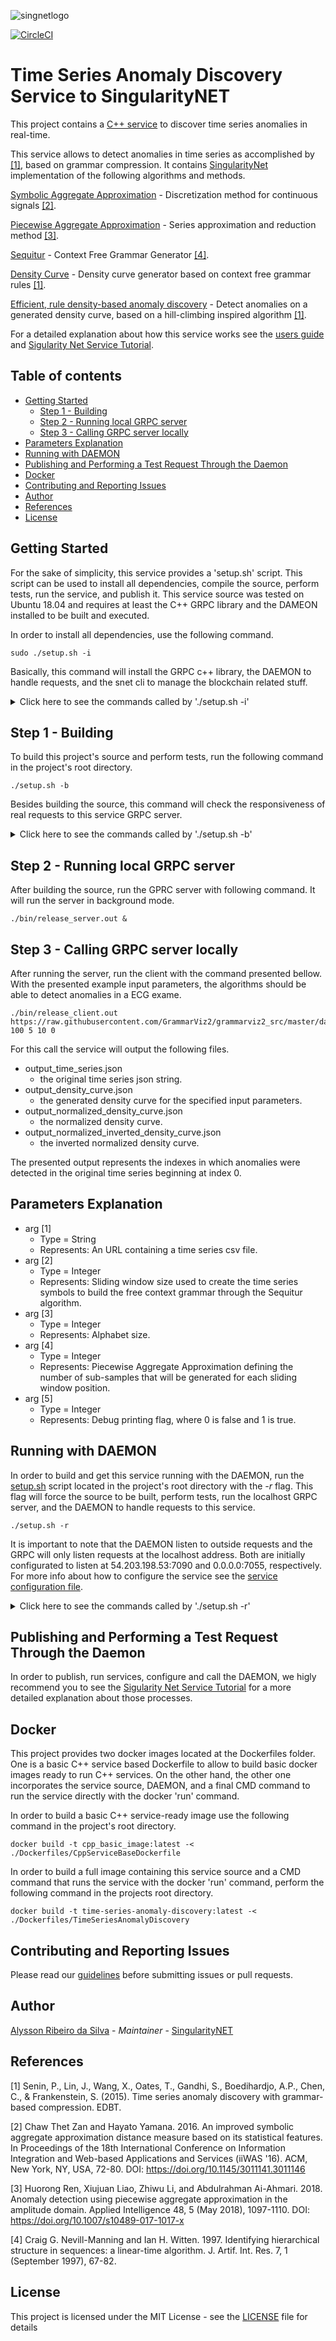 ![singnetlogo](docs/assets/singnet-logo.jpg 'SingularityNET')

[author-home]: http://alysson.thegeneralsolution.com
[singularitynet-home]: https://www.singularitynet.io
[contribution-guidelines]: https://github.com/singnet/wiki/blob/master/guidelines/CONTRIBUTING.md
[cpp-tutorial]: https://github.com/singnet/wiki/tree/master/tutorials/howToWriteCPPService
[setup-script]: https://github.com/singnet/time-series-anomaly-discovery/blob/master/setup.sh
[service_confi_file]: https://github.com/singnet/time-series-anomaly-discovery/blob/master/service_conf
[users_guide]: ./docs/usersguide.md

[singnet_service_tutorial]:https://dev.singularitynet.io/tutorials/publish/

[![CircleCI](https://circleci.com/gh/singnet/time-series-anomaly-discovery.svg?style=svg)](https://circleci.com/gh/singnet/time-series-anomaly-discovery)

# Time Series Anomaly Discovery Service to SingularityNET

This project contains a [C++ service][cpp-tutorial] to discover time series anomalies in real-time.

This service allows to detect anomalies in time series as accomplished by [[1]](#anomalies_detection_general), based on grammar compression. It contains [SingularityNet][singularitynet-home] implementation of the following algorithms and methods.

[Symbolic Aggregate Approximation](#sax) - Discretization method for continuous signals [[2]](#sax).

[Piecewise Aggregate Approximation](#paa) - Series approximation and reduction method [[3]](#paa).

[Sequitur](#sequitur) - Context Free Grammar Generator [[4]](#sequitur).

[Density Curve](#anomalies_detection_general) - Density curve generator based on context free grammar rules [[1]](#anomalies_detection_general).

[Efficient, rule density-based anomaly discovery](#anomalies_detection_general) - Detect anomalies on a generated density curve, based on a hill-climbing inspired algorithm [[1]](#anomalies_detection_general).

For a detailed explanation about how this service works see the [users guide][users_guide] and [Sigularity Net Service Tutorial][singnet_service_tutorial].

## Table of contents

<!--ts-->
   * [Getting Started](#getting-started)
      * [Step 1 - Building](#step-1-building)
      * [Step 2 - Running local GRPC server](#step-2-running-local-grpc-server)
      * [Step 3 - Calling GRPC server locally](#step-3-Calling-grpc-server-locally)
   * [Parameters Explanation](#parameters-explanation)
   * [Running with DAEMON](#running-with-daemon)
   * [Publishing and Performing a Test Request Through the Daemon](#publishing-and-performing-a-test-request-through-the-daemon)
   * [Docker](#docker)
   * [Contributing and Reporting Issues](#contributing-and-reporting-issues)
   * [Author](#author)
   * [References](#references)
   * [License](#license)
<!--te-->

## Getting Started

For the sake of simplicity, this service provides a 'setup.sh' script. This script can be used to install all dependencies, compile the source, perform tests, run the service, and publish it. This service source was tested on Ubuntu 18.04 and requires at least the C++ GRPC library and the DAMEON installed to be built and executed. 

In order to install all dependencies, use the following command.

```
sudo ./setup.sh -i
```

Basically, this command will install the GRPC c++ library, the DAEMON to handle requests, and the snet cli to manage the blockchain related stuff.

<details><summary>Click here to see the commands called by './setup.sh -i'</summary><p>
    
```
    apt-get update;\
    apt-get install -y libcurl4-gnutls-dev cxxtest nlohmann-json-dev build-essential autoconf libtool pkg-config \
                       libgflags-dev libgtest-dev clang libc++-dev git curl nano \
                       wget libudev-dev libusb-1.0-0-dev nodejs npm python3 python3-pip libboost-all-dev;\

    # try upgrade pip
    pip install --upgrade pip; \

    # install GRPC
    cd /;\
    git clone -b $(curl -L https://grpc.io/release) https://github.com/grpc/grpc; \
    cd grpc; \
    git submodule update --init; \
    make; \
    make install; \
    cd third_party/protobuf; \
    make install; \
    cd /;\

    # install daemon
    mkdir snet-daemon; \
    cd snet-daemon; \
    wget -q https://github.com/singnet/snet-daemon/releases/download/v0.1.6/snet-daemon-v0.1.6-linux-amd64.tar.gz; \
    tar -xvf snet-daemon-v0.1.6-linux-amd64.tar.gz; \
    mv ./snet-daemon-v0.1.6-linux-amd64/snetd /usr/bin/snetd; \
    cd ..; \
    rm -rf snet-daemon; \

    # install cli
    cd /opt; \
    git clone https://github.com/singnet/snet-cli; \
    cd snet-cli; \
    ./scripts/blockchain install; \
    pip3 install -e .; \
```
</p></details>

## Step 1 - Building

To build this project's source and perform tests, run the following command in the project's root directory.


```
./setup.sh -b
```

Besides building the source, this command will check the responsiveness of real requests to this service GRPC server.

<details><summary>Click here to see the commands called by './setup.sh -b'</summary><p>
    
```
    # build source
    make clean; make

    echo "Running unit tests..."
    ./bin/release_cxxUnitTestsRunner.out

    echo "Running integration tests..."
    ./bin/release_integrationTests.out
```
</p></details>

## Step 2 - Running local GRPC server

After building the source, run the GPRC server with following command. It will run the server in background mode. 

```
./bin/release_server.out &
```

## Step 3 - Calling GRPC server locally

After running the server, run the client with the command presented bellow. With the presented example input parameters, the algorithms should be able to detect anomalies in a ECG exame.

```
./bin/release_client.out https://raw.githubusercontent.com/GrammarViz2/grammarviz2_src/master/data/ecg0606_1.csv 100 5 10 0
```

For this call the service will output the following files.

* output_time_series.json
   * the original time series json string.
* output_density_curve.json
   * the generated density curve for the specified input parameters.
* output_normalized_density_curve.json
   * the normalized density curve.
* output_normalized_inverted_density_curve.json
   * the inverted normalized density curve.

The presented output represents the indexes in which anomalies were detected in the original time series beginning at index 0.

## Parameters Explanation

* arg [1]
   * Type = String
   * Represents: An URL containing a time series csv file.
* arg [2]
   * Type = Integer
   * Represents: Sliding window size used to create the time series symbols to build the free context grammar through the Sequitur algorithm.
* arg [3]
   * Type = Integer
   * Represents: Alphabet size.
* arg [4]
   * Type = Integer
   * Represents: Piecewise Aggregate Approximation defining the number of sub-samples that will be generated for each sliding window position.
* arg [5]
   * Type = Integer
   * Represents: Debug printing flag, where 0 is false and 1 is true.

## Running with DAEMON

In order to build and get this service running with the DAEMON, run the [setup.sh][setup-script] script located in the project's root directory with the *-r* flag. This flag will force the source to be built, perform tests, run the localhost GRPC server, and the DAEMON to handle requests to this service.


```
./setup.sh -r
```

It is important to note that the DAEMON listen to outside requests and the GRPC will only listen requests at the localhost address. Both are initially configurated to listen at 54.203.198.53:7090 and 0.0.0.0:7055, respectively. For more info about how to configure the service see the [service configuration file][service_confi_file].

<details><summary>Click here to see the commands called by './setup.sh -r'</summary><p>
    
```
    # run daemon for kovan
    snetd --config ./snetd_configs/snetd.kovan.json & 

    # run daemon for the ropsten
    snetd --config ./snetd_configs/snetd.ropsten.json & 
    
    # run server
    ./bin/release_server.out
```
</p></details>

## Publishing and Performing a Test Request Through the Daemon

In order to publish, run services, configure and call the DAEMON, we higly recommend you to see the [Sigularity Net Service Tutorial][singnet_service_tutorial] for a more detailed explanation about those processes.

## Docker
This project provides two docker images located at the Dockerfiles folder. One is a basic C++ service based Dockerfile to allow to build basic docker images ready to run C++ services. On the other hand, the other one incorporates the service source, DAEMON, and a final CMD command to run the service directly with the docker 'run' command. 

In order to build a basic C++ service-ready image use the following command in the project's root directory.

```
docker build -t cpp_basic_image:latest -< ./Dockerfiles/CppServiceBaseDockerfile
```

In order to build a full image containing this service source and a CMD command that runs the service with the docker 'run' command, perform the following command in the projects root directory.

```
docker build -t time-series-anomaly-discovery:latest -< ./Dockerfiles/TimeSeriesAnomalyDiscovery
```

## Contributing and Reporting Issues

Please read our [guidelines][contribution-guidelines] before
submitting issues or pull requests. 

## Author

[Alysson Ribeiro da Silva][author-home] - *Maintainer* - [SingularityNET][singularitynet-home]

## References

<a name=anomalies_detection_general>[1]</a> Senin, P., Lin, J., Wang, X., Oates, T., Gandhi, S., Boedihardjo, A.P., Chen, C., & Frankenstein, S. (2015). Time series anomaly     discovery with grammar-based compression. EDBT.

<a name=sax>[2]</a> Chaw Thet Zan and Hayato Yamana. 2016. An improved symbolic aggregate approximation distance measure based on its statistical features. In Proceedings of the 18th International Conference on Information Integration and Web-based Applications and Services (iiWAS '16). ACM, New York, NY, USA, 72-80. DOI: https://doi.org/10.1145/3011141.3011146

<a name=paa>[3]</a> Huorong Ren, Xiujuan Liao, Zhiwu Li, and Abdulrahman Ai-Ahmari. 2018. Anomaly detection using piecewise aggregate approximation in the amplitude domain. Applied Intelligence 48, 5 (May 2018), 1097-1110. DOI: https://doi.org/10.1007/s10489-017-1017-x

<a name=sequitur>[4]</a> Craig G. Nevill-Manning and Ian H. Witten. 1997. Identifying hierarchical structure in sequences: a linear-time algorithm. J. Artif. Int. Res. 7, 1 (September 1997), 67-82.

## License

This project is licensed under the MIT License - see the [LICENSE](LICENSE) file for details

